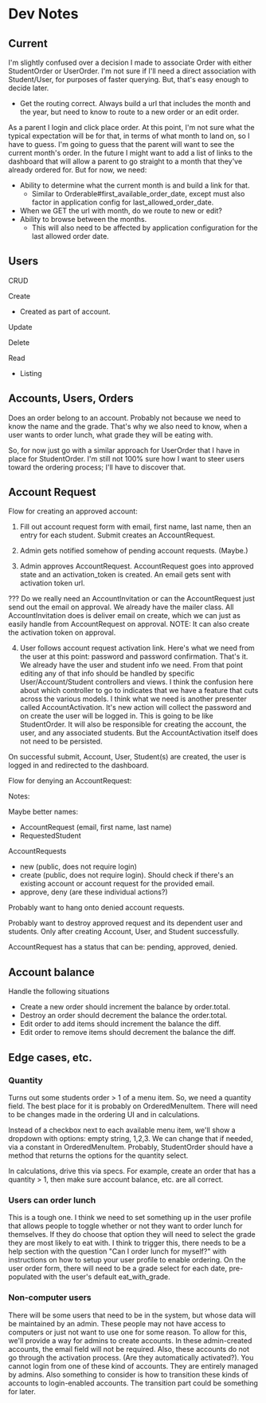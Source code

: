 Dev Notes
=========

Current
-------

I'm slightly confused over a decision I made to associate Order with either
StudentOrder or UserOrder. I'm not sure if I'll need a direct association with
Student/User, for purposes of faster querying. But, that's easy enough to
decide later.

* Get the routing correct. Always build a url that includes the month and the
year, but need to know to route to a new order or an edit order.

As a parent I login and click place order. At this point, I'm not sure what the
typical expectation will be for that, in terms of what month to land on, so I
have to guess. I'm going to guess that the parent will want to see the current
month's order. In the future I might want to add a list of links to the
dashboard that will allow a parent to go straight to a month that they've
already ordered for. But for now, we need:

* Ability to determine what the current month is and build a link for that.
  - Similar to Orderable#first_available_order_date, except must also factor in
  application config for last_allowed_order_date.
* When we GET the url with month, do we route to new or edit?
* Ability to browse between the months.
  - This will also need to be affected by application configuration for the
  last allowed order date.

Users
-----

CRUD

Create
  - Created as part of account.

Update

Delete

Read
  - Listing

Accounts, Users, Orders
-----------------------

Does an order belong to an account. Probably not because we need to know the
name and the grade. That's why we also need to know, when a user wants to
order lunch, what grade they will be eating with.

So, for now just go with a similar approach for UserOrder that I have in place
for StudentOrder. I'm still not 100% sure how I want to steer users toward the
ordering process; I'll have to discover that.

Account Request
---------------

Flow for creating an approved account:

1) Fill out account request form with email, first name, last name, then an
entry for each student. Submit creates an AccountRequest.

2) Admin gets notified somehow of pending account requests. (Maybe.)

3) Admin approves AccountRequest. AccountRequest goes into approved state and
an activation_token is created. An email
gets sent with activation token url.

  ??? Do we really need an AccountInvitation or can the AccountRequest just
  send out the email on approval. We already have the mailer class. All
  AccountInvitation does is deliver email on create, which we can just as
  easily handle from AccountRequest on approval. NOTE: It can also create the
  activation token on approval.

4) User follows account request activation link. Here's what we need from the
user at this point: password and password confirmation. That's it. We already
have the user and student info we need. From that point editing any of that
info should be handled by specific User/Account/Student controllers and views.
I think the confusion here about which controller to go to indicates that we
have a feature that cuts across the various models. I think what we need is
another presenter called AccountActivation. It's new action will collect the
password and on create the user will be logged in. This is going to be like
StudentOrder. It will also be responsible for creating the account, the user,
and any associated students. But the AccountActivation itself does not need
to be persisted.


On
successful submit, Account, User, Student(s) are created, the user is logged
in and redirected to the dashboard.

Flow for denying an AccountRequest:

Notes:

Maybe better names:
- AccountRequest (email, first name, last name)
- RequestedStudent

AccountRequests
- new (public, does not require login)
- create (public, does not require login). Should check if there's an existing
  account or account request for the provided email.
- approve, deny (are these individual actions?)

Probably want to hang onto denied account requests.

Probably want to destroy approved request and its dependent user and students.
Only after creating Account, User, and Student successfully.

AccountRequest has a status that can be: pending, approved, denied.

Account balance
---------------

Handle the following situations
  - Create a new order should increment the balance by order.total.
  - Destroy an order should decrement the balance the order.total.
  - Edit order to add items should increment the balance the diff.
  - Edit order to remove items should decrement the balance the diff.

Edge cases, etc.
----------------

### Quantity

Turns out some students order > 1 of a menu item. So, we need a quantity field.
The best place for it is probably on OrderedMenuItem. There will need to be
changes made in the ordering UI and in calculations.

Instead of a checkbox next
to each available menu item, we'll show a dropdown with options: empty string,
1,2,3. We can change that if needed, via a constant in OrderedMenuItem.
Probably, StudentOrder should have a method that returns the options for the
quantity select.

In calculations, drive this via specs. For example, create an order that has a
quantity > 1, then make sure account balance, etc. are all correct.

### Users can order lunch

This is a tough one. I think we need to set something up in the user profile
that allows people to toggle whether or not they want to order lunch for
themselves. If they do choose that option they will need to select the grade
they are most likely to eat with. I think to trigger this, there needs to be a
help section with the question "Can I order lunch for myself?" with
instructions on how to setup your user profile to enable ordering. On the
user order form, there will need to be a grade select for each date,
pre-populated with the user's default eat_with_grade.

### Non-computer users

There will be some users that need to be in the system, but whose data will be
maintained by an admin. These people may not have access to computers or just
not want to use one for some reason. To allow for this, we'll provide a way
for admins to create accounts. In these admin-created accounts, the email field
will not be required. Also, these accounts do not go through the activation
process. (Are they automatically activated?). You cannot login from one of
these kind of accounts. They are entirely managed by admins. Also something to
consider is how to transition these kinds of accounts to login-enabled
accounts. The transition part could be something for later.
